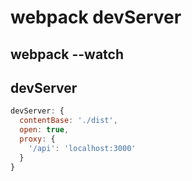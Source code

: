 # webpack devServer

## webpack --watch

## devServer

```javascript
devServer: {
  contentBase: './dist',
  open: true,
  proxy: {
    '/api': 'localhost:3000'
  }
}
```
